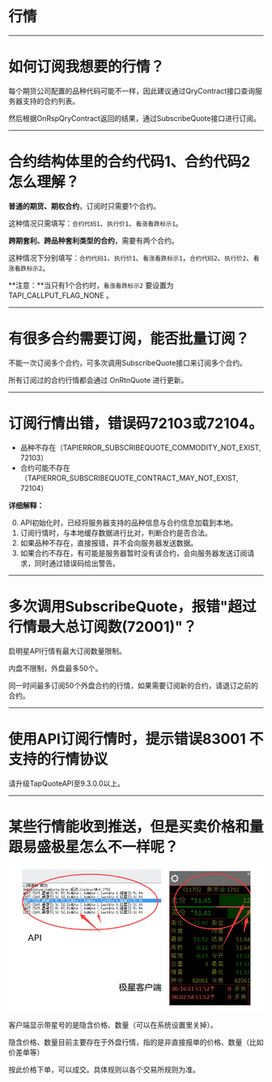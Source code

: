 # 行情

----

# 如何订阅我想要的行情？

每个期货公司配置的品种代码可能不一样，因此建议通过QryContract接口查询服务器支持的合约列表。

然后根据OnRspQryContract返回的结果，通过SubscribeQuote接口进行订阅。

----

# 合约结构体里的合约代码1、合约代码2怎么理解？

**普通的期货、期权合约**，订阅时只需要1个合约。

这种情况只需填写：`合约代码1`、`执行价1`、`看涨看跌标示1`。

**跨期套利、跨品种套利类型的合约**，需要有两个合约。

这种情况下分别填写：`合约代码1`、`执行价1`、`看涨看跌标示1`，`合约代码2`、`执行价2`、`看涨看跌标示2`。

**注意：**当只有1个合约时，`看涨看跌标示2` 要设置为 TAPI_CALLPUT_FLAG_NONE 。

----

# 有很多合约需要订阅，能否批量订阅？

不能一次订阅多个合约，可多次调用SubscribeQuote接口来订阅多个合约。

所有订阅过的合约行情都会通过 OnRtnQuote 进行更新。

----


# 订阅行情出错，错误码72103或72104。

- 品种不存在（TAPIERROR_SUBSCRIBEQUOTE_COMMODITY_NOT_EXIST, 72103）
- 合约可能不存在（TAPIERROR_SUBSCRIBEQUOTE_CONTRACT_MAY_NOT_EXIST, 72104）

**详细解释：**

0. API初始化时，已经将服务器支持的品种信息与合约信息加载到本地。
0. 订阅行情时，与本地缓存数据进行比对，判断合约是否合法。
0. 如果品种不存在，直接报错，并不会向服务器发送数据。
0. 如果合约不存在，有可能是服务器暂时没有该合约，会向服务器发送订阅请求，同时通过错误码给出警告。

---


# 多次调用SubscribeQuote，报错"超过行情最大总订阅数(72001)"？

启明星API行情有最大订阅数量限制。

内盘不限制，外盘最多50个。

同一时间最多订阅50个外盘合约的行情，如果需要订阅新的合约，请退订之前的合约。


----

# 使用API订阅行情时，提示错误83001  不支持的行情协议

请升级TapQuoteAPI至9.3.0.0以上。

----

# 某些行情能收到推送，但是买卖价格和量跟易盛极星怎么不一样呢？

![隐含价格数量](../images/v9_quote_hide_price.png)

客户端显示带星号的是隐含价格、数量（可以在系统设置里关掉）。

隐含价格、数量目前主要存在于外盘行情，指的是非直接报单的价格、数量（比如价差单等）

按此价格下单，可以成交。具体规则以各个交易所规则为准。
